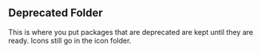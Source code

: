 ## Deprecated Folder

This is where you put packages that are deprecated are kept until they are ready. Icons still go in the icon folder.
